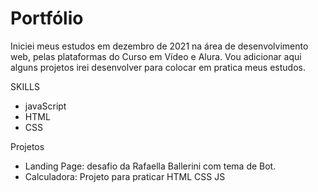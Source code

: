 # Portfólio
 
Iniciei meus estudos em dezembro de 2021 na área de desenvolvimento web, pelas plataformas do 
Curso em Vídeo e Alura. Vou adicionar aqui alguns projetos irei desenvolver para colocar em pratica meus estudos.  

SKILLS
* javaScript
* HTML
* CSS

Projetos
* Landing Page: desafio da Rafaella Ballerini com tema de Bot.
* Calculadora: Projeto para praticar HTML CSS JS
